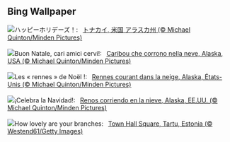 ## Bing Wallpaper
![](https://www.bing.com/th?id=OHR.CaribouChristmas_JA-JP0784356200_UHD.jpg&w=1000)ハッピーホリデーズ！:&nbsp;&ensp;[トナカイ, 米国 アラスカ州 (© Michael Quinton/Minden Pictures)](https://www.bing.com/th?id=OHR.CaribouChristmas_JA-JP0784356200_UHD.jpg)
<br><br/>
![](https://www.bing.com/th?id=OHR.CaribouChristmas_IT-IT1422624453_UHD.jpg&w=1000)Buon Natale, cari amici cervi!:&nbsp;&ensp;[Caribou che corrono nella neve, Alaska, USA (© Michael Quinton/Minden Pictures)](https://www.bing.com/th?id=OHR.CaribouChristmas_IT-IT1422624453_UHD.jpg)
<br><br/>
![](https://www.bing.com/th?id=OHR.CaribouChristmas_FR-FR4671431389_UHD.jpg&w=1000)Les « rennes » de Noël !:&nbsp;&ensp;[Rennes courant dans la neige, Alaska, États-Unis (© Michael Quinton/Minden Pictures)](https://www.bing.com/th?id=OHR.CaribouChristmas_FR-FR4671431389_UHD.jpg)
<br><br/>
![](https://www.bing.com/th?id=OHR.CaribouChristmas_ES-ES3276202379_UHD.jpg&w=1000)¡Celebra la Navidad!:&nbsp;&ensp;[Renos corriendo en la nieve, Alaska, EE.UU. (© Michael Quinton/Minden Pictures)](https://www.bing.com/th?id=OHR.CaribouChristmas_ES-ES3276202379_UHD.jpg)
<br><br/>
![](https://www.bing.com/th?id=OHR.EstoniaXmasEve_EN-GB7635389506_UHD.jpg&w=1000)How lovely are your branches:&nbsp;&ensp;[Town Hall Square, Tartu, Estonia (© Westend61/Getty Images)](https://www.bing.com/th?id=OHR.EstoniaXmasEve_EN-GB7635389506_UHD.jpg)
<br><br/>
